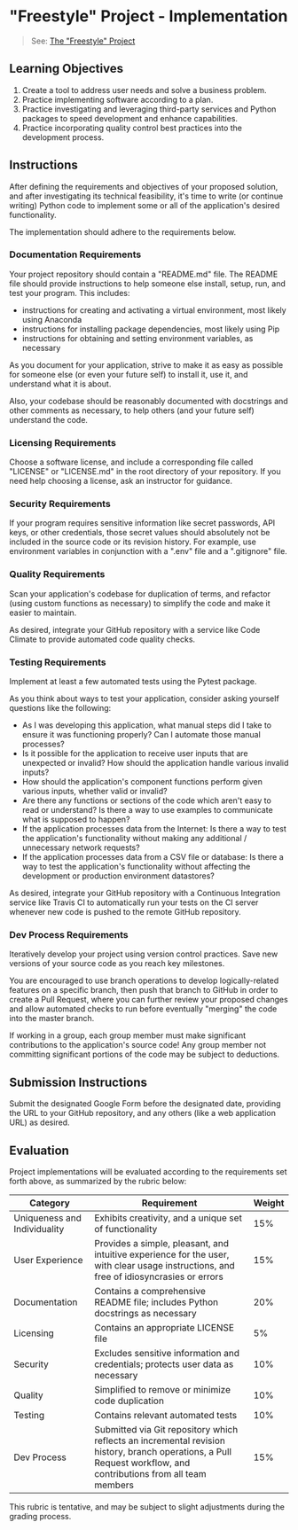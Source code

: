 # "Freestyle" Project - Implementation

> See: [The "Freestyle" Project](README.md)

## Learning Objectives

  1. Create a tool to address user needs and solve a business problem.
  2. Practice implementing software according to a plan.
  3. Practice investigating and leveraging third-party services and Python packages to speed development and enhance capabilities.
  4. Practice incorporating quality control best practices into the development process.

## Instructions

After defining the requirements and objectives of your proposed solution, and after investigating its technical feasibility, it's time to write (or continue writing) Python code to implement some or all of the application's desired functionality.

The implementation should adhere to the requirements below.

### Documentation Requirements

Your project repository should contain a "README.md" file. The README file should provide instructions to help someone else install, setup, run, and test your program. This includes:
  + instructions for creating and activating a virtual environment, most likely using Anaconda
  + instructions for installing package dependencies, most likely using Pip
  + instructions for obtaining and setting environment variables, as necessary

As you document for your application, strive to make it as easy as possible for someone else (or even your future self) to install it, use it, and understand what it is about.

Also, your codebase should be reasonably documented with docstrings and other comments as necessary, to help others (and your future self) understand the code.

### Licensing Requirements

Choose a software license, and include a corresponding file called "LICENSE" or "LICENSE.md" in the root directory of your repository. If you need help choosing a license, ask an instructor for guidance.

### Security Requirements

If your program requires sensitive information like secret passwords, API keys, or other credentials, those secret values should absolutely not be included in the source code or its revision history. For example, use environment variables in conjunction with a ".env" file and a ".gitignore" file.

### Quality Requirements

Scan your application's codebase for duplication of terms, and refactor (using custom functions as necessary) to simplify the code and make it easier to maintain.

As desired, integrate your GitHub repository with a service like Code Climate to provide automated code quality checks.

### Testing Requirements

Implement at least a few automated tests using the Pytest package.

As you think about ways to test your application, consider asking yourself questions like the following:

  + As I was developing this application, what manual steps did I take to ensure it was functioning properly? Can I automate those manual processes?
  + Is it possible for the application to receive user inputs that are unexpected or invalid? How should the application handle various invalid inputs?
  + How should the application's component functions perform given various inputs, whether valid or invalid?
  + Are there any functions or sections of the code which aren't easy to read or understand? Is there a way to use examples to communicate what is supposed to happen?
  + If the application processes data from the Internet: Is there a way to test the application's functionality without making any additional / unnecessary network requests?
  + If the application processes data from a CSV file or database: Is there a way to test the application's functionality without affecting the development or production environment datastores?

As desired, integrate your GitHub repository with a Continuous Integration service like Travis CI to automatically run your tests on the CI server whenever new code is pushed to the remote GitHub repository.

### Dev Process Requirements

Iteratively develop your project using version control practices. Save new versions of your source code as you reach key milestones.

You are encouraged to use branch operations to develop logically-related features on a specific branch, then push that branch to GitHub in order to create a Pull Request, where you can further review your proposed changes and allow automated checks to run  before eventually "merging" the code into the master branch.

If working in a group, each group member must make significant contributions to the application's source code! Any group member not committing significant portions of the code may be subject to deductions.

## Submission Instructions

Submit the designated Google Form before the designated date, providing the URL to your GitHub repository, and any others (like a web application URL) as desired.

## Evaluation

Project implementations will be evaluated according to the requirements set forth above, as summarized by the rubric below:

Category | Requirement | Weight
--- | --- | ---
Uniqueness and Individuality | Exhibits creativity, and a unique set of functionality | 15%
User Experience | Provides a simple, pleasant, and intuitive experience for the user, with clear usage instructions, and free of idiosyncrasies or errors | 15%
Documentation | Contains a comprehensive README file; includes Python docstrings as necessary | 20%
Licensing | Contains an appropriate LICENSE file | 5%
Security | Excludes sensitive information and credentials; protects user data as necessary | 10%
Quality | Simplified to remove or minimize code duplication | 10%
Testing | Contains relevant automated tests | 10%
Dev Process | Submitted via Git repository which reflects an incremental revision history, branch operations, a Pull Request workflow, and contributions from all team members | 15%

This rubric is tentative, and may be subject to slight adjustments during the grading process.
